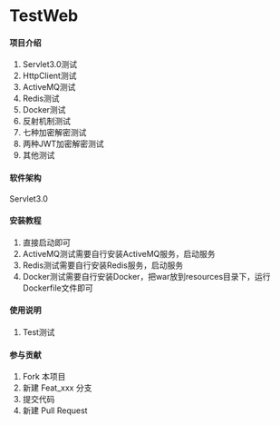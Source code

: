 # TestWeb

#### 项目介绍

1. Servlet3.0测试
2. HttpClient测试
3. ActiveMQ测试
4. Redis测试
5. Docker测试
6. 反射机制测试
7. 七种加密解密测试
8. 两种JWT加密解密测试
9. 其他测试

#### 软件架构

Servlet3.0

#### 安装教程

1. 直接启动即可
2. ActiveMQ测试需要自行安装ActiveMQ服务，启动服务
3. Redis测试需要自行安装Redis服务，启动服务
4. Docker测试需要自行安装Docker，把war放到resources目录下，运行Dockerfile文件即可

#### 使用说明

1. Test测试

#### 参与贡献

1. Fork 本项目
2. 新建 Feat_xxx 分支
3. 提交代码
4. 新建 Pull Request
